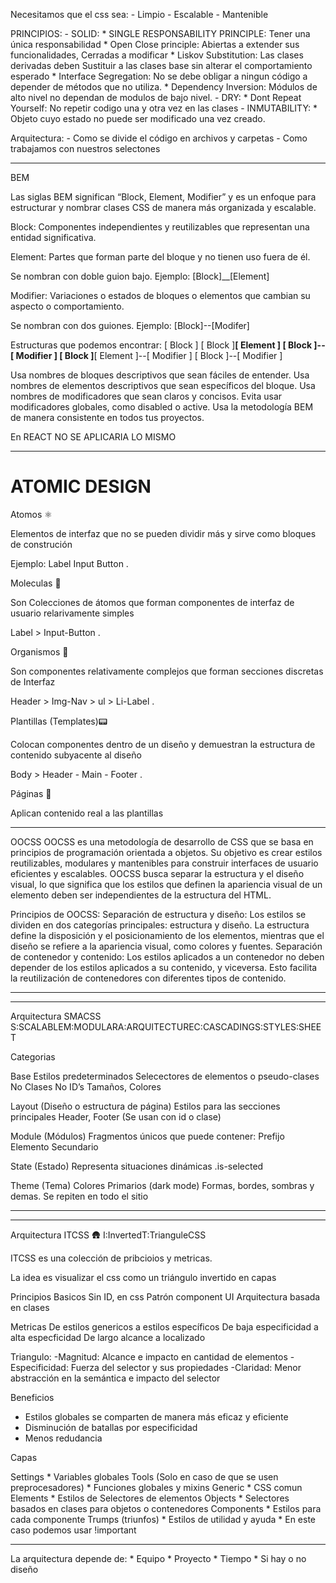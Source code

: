 Necesitamos que el css sea:
    - Limpio
    - Escalable
    - Mantenible

PRINCIPIOS:
    - SOLID:
        * SINGLE RESPONSABILITY PRINCIPLE: Tener una única responsabilidad
        * Open Close principle: Abiertas a extender sus funcionalidades, Cerradas a modificar
        * Liskov Substitution: Las clases derivadas deben Sustituir a las clases base sin alterar el comportamiento esperado
        * Interface Segregation: No se debe obligar a ningun código a depender de métodos que no utiliza.
        * Dependency Inversion: Módulos de alto nivel no dependan de modulos de bajo nivel.
    - DRY:
        * Dont Repeat Yourself: No repetir codigo una y otra vez en las clases
    - INMUTABILITY:
        * Objeto cuyo estado no puede ser modificado una vez creado.

Arquitectura:
    -   Como se divide el código en archivos y carpetas
    -   Como trabajamos con nuestros selectones

**************************
BEM

Las siglas BEM significan “Block, Element, Modifier” y es un enfoque para estructurar y nombrar clases CSS de manera más organizada y escalable.

Block: Componentes independientes y reutilizables que representan una entidad significativa.

Element: Partes que forman parte del bloque y no tienen uso fuera de él.

Se nombran con doble guion bajo.
Ejemplo: [Block]__[Element]

Modifier: Variaciones o estados de bloques o elementos que cambian su aspecto o comportamiento.

Se nombran con dos guiones.
Ejemplo: [Block]--[Modifer]

Estructuras que podemos encontrar:
[ Block ]
[ Block ]__[ Element ]
[ Block ]--[ Modifier ]
[ Block ]__[ Element ]--[ Modifier ]
[ Block ]--[ Modifier ]

Usa nombres de bloques descriptivos que sean fáciles de entender.
Usa nombres de elementos descriptivos que sean específicos del bloque.
Usa nombres de modificadores que sean claros y concisos.
Evita usar modificadores globales, como disabled o active.
Usa la metodología BEM de manera consistente en todos tus proyectos.

En REACT NO SE APLICARIA LO MISMO

*********************************************************************
# ATOMIC DESIGN

Atomos ⚛️

Elementos de interfaz que no se pueden dividir más y sirve como bloques de construción

Ejemplo: Label Input Button
.

Moleculas 🦠

Son Colecciones de átomos que forman componentes de interfaz de usuario relarivamente simples

Label > Input-Button
.

Organismos 🌵

Son componentes relativamente complejos que forman secciones discretas de Interfaz

Header > Img-Nav > ul > Li-Label
.

Plantillas (Templates)📟

Colocan componentes dentro de un diseño y demuestran la estructura de contenido subyacente al diseño

Body > Header - Main - Footer
.

Páginas 📄

Aplican contenido real a las plantillas
***********************************************************************

OOCSS
OOCSS es una metodología de desarrollo de CSS que se basa en principios de programación orientada a objetos. Su objetivo es crear estilos reutilizables, modulares y mantenibles para construir interfaces de usuario eficientes y escalables. OOCSS busca separar la estructura y el diseño visual, lo que significa que los estilos que definen la apariencia visual de un elemento deben ser independientes de la estructura del HTML.

Principios de OOCSS:
Separación de estructura y diseño: Los estilos se dividen en dos categorías principales: estructura y diseño. La estructura define la disposición y el posicionamiento de los elementos, mientras que el diseño se refiere a la apariencia visual, como colores y fuentes.
Separación de contenedor y contenido: Los estilos aplicados a un contenedor no deben depender de los estilos aplicados a su contenido, y viceversa. Esto facilita la reutilización de contenedores con diferentes tipos de contenido.


****************************************************************************************
****************************************************************************************
Arquitectura SMACSS
S:SCALABLEM:MODULARA:ARQUITECTUREC:CASCADINGS:STYLES:SHEET

Categorias

Base
Estilos predeterminados
Selecectores de elementos o pseudo-clases
No Clases
No ID’s
Tamaños, Colores

Layout (Diseño o estructura de página)
Estilos para las secciones principales
Header, Footer (Se usan con id o clase)

Module (Módulos)
Fragmentos únicos que puede contener:
Prefijo
Elemento
Secundario

State (Estado)
Representa situaciones dinámicas
.is-selected

Theme (Tema)
Colores Primarios (dark mode)
Formas, bordes, sombras y demas.
Se repiten en todo el sitio

*************************************************************************************
***********************************************************************************
Arquitectura ITCSS 🛖
I:InvertedT:TrianguleCSS

ITCSS es una colección de pribcioios y metricas.

La idea es visualizar el css como un triángulo invertido en capas

Principios Basicos
    Sin ID, en css
    Patrón component UI
    Arquitectura basada en clases

Metricas
    De estilos genericos a estilos específicos
    De baja especificidad a alta especficidad
    De largo alcance a localizado

Triangulo:
    -Magnitud: Alcance e impacto en cantidad de elementos
    -Especificidad: Fuerza del selector y sus propiedades
    -Claridad: Menor abstracción en la semántica e impacto del selector


Beneficios
   - Estilos globales se comparten de manera más eficaz y eficiente
   - Disminución de batallas por especificidad
   - Menos redudancia

Capas

Settings
    * Variables globales
Tools (Solo en caso de que se usen preprocesadores)
    * Funciones globales y mixins
Generic
    * CSS comun
Elements
    * Estilos de Selectores de elementos
Objects
    * Selectores basados en clases para objetos o contenedores
Components
    * Estilos para cada componente
Trumps (triunfos)
    * Estilos de utilidad y ayuda
    * En este caso podemos usar !important

*************************************************************
La arquitectura depende de:
    * Equipo
    * Proyecto
    * Tiempo
    * Si hay o no diseño